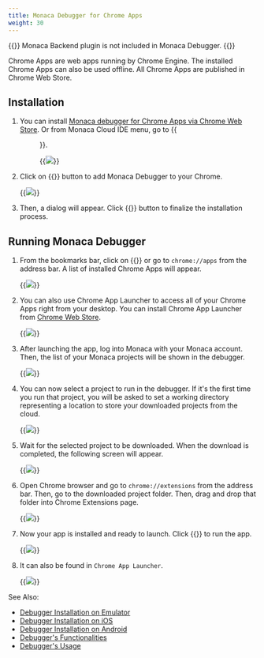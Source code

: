 ```yaml
---
title: Monaca Debugger for Chrome Apps
weight: 30
---
```


{{<note>}}
    Monaca Backend plugin is not included in Monaca Debugger.
{{</note>}}

Chrome Apps are web apps running by Chrome Engine. The installed Chrome
Apps can also be used offline. All Chrome Apps are published in Chrome
Web Store.

## Installation

1.  You can install [Monaca debugger for Chrome Apps via Chrome Web Store](https://chrome.google.com/webstore/detail/eampeimhpjmnimjbfajnbegjnafjadld).
    Or from Monaca Cloud IDE menu, go to {{<menu menu1="Debug" menu2="Setup Monaca Debugger" menu3="Debugger for Chrome Apps">}}.

    {{<img src="/images/debugger/manual/installation/debugger_chrome/1.png">}}  

2.  Click on {{<guilabel name="ADD TO CHROME">}} button to add Monaca Debugger to your Chrome.

    {{<img src="/images/debugger/manual/installation/debugger_chrome/2.png">}}  

3.  Then, a dialog will appear. Click {{<guilabel name="Add app">}} button to finalize the
    installation process.

## Running Monaca Debugger

1.  From the bookmarks bar, click on {{<guilabel name="Apps">}} or go to `chrome://apps` from
    the address bar. A list of installed Chrome Apps will appear.

    {{<img src="/images/debugger/manual/installation/debugger_chrome/3.png">}}

2.  You can also use Chrome App Launcher to access all of your Chrome
    Apps right from your desktop. You can install Chrome App Launcher
    from [Chrome Web Store](https://chrome.google.com/webstore).

    {{<img src="/images/debugger/manual/installation/debugger_chrome/4.png">}}

3.  After launching the app, log into Monaca with your Monaca account.
    Then, the list of your Monaca projects will be shown in the
    debugger.

    {{<img src="/images/debugger/manual/installation/debugger_chrome/5.png">}}

4.  You can now select a project to run in the debugger. If it's the
    first time you run that project, you will be asked to set a working
    directory representing a location to store your downloaded projects
    from the cloud.

    {{<img src="/images/debugger/manual/installation/debugger_chrome/6.png">}}

5.  Wait for the selected project to be downloaded. When the download is
    completed, the following screen will appear.

    {{<img src="/images/debugger/manual/installation/debugger_chrome/7.png">}}

6.  Open Chrome browser and go to `chrome://extensions` from the address
    bar. Then, go to the downloaded project folder. Then, drag and drop
    that folder into Chrome Extensions page.

    {{<img src="/images/debugger/manual/installation/debugger_chrome/8.png">}}

7.  Now your app is installed and ready to launch. Click {{<guilabel name="Launch">}} to run
    the app.

    {{<img src="/images/debugger/manual/installation/debugger_chrome/9.png">}}

8.  It can also be found in `Chrome App Launcher`.

    {{<img src="/images/debugger/manual/installation/debugger_chrome/10.png">}}

See Also:

- [Debugger Installation on Emulator](../debugger_emulator)
- [Debugger Installation on iOS](../debugger_ios)
- [Debugger Installation on Android](../debugger_android)
- [Debugger's Functionalities](../../features)
- [Debugger's Usage](../../debug)